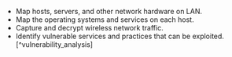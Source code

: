 
  * Map hosts, servers, and other network hardware on LAN.
  * Map the operating systems and services on each host.
  * Capture and decrypt wireless network traffic.
  * Identify vulnerable services and practices that can be exploited.[^vulnerability_analysis]
